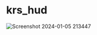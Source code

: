 # krs_hud



![Screenshot 2024-01-05 213447](https://github.com/Krs-Scripts/krs_hud/assets/131356071/a5bd377e-67a8-41b0-b857-1659d1649073)
